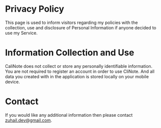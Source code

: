 # Privacy Policy

This page is used to inform visitors regarding my policies with the collection,
use and disclosure of Personal Information if anyone decided to use my Service.

# Information Collection and Use

CaliNote does not collect or store any personally identifiable information.
You are not required to register an account in order to use CliNote.
And all data you created with in the application is stored locally on your mobile device.

# Contact

If you would like any additional information then please contact zuhail.dev@gmail.com.
